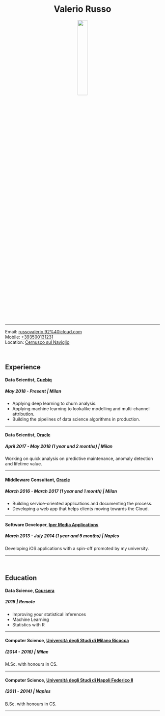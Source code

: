 <div align="center"><h1>Valerio Russo</h1><img src="picture.png" width="25%" height="25%"></div>

---

Email: [russovalerio.92%40icloud.com](mailto:russovalerio.92@icloud.com)  
Mobile: [+393500131231](tel:+393500131231)  
Location: [Cernusco sul Naviglio](https://goo.gl/maps/s1sKSPhFboDjP5v87)

<br/>

## Experience

#### Data Scientist, [Cuebiq](https://www.cuebiq.com/)
##### May 2018 - Present | Milan

- Applying deep learning to churn analysis.
- Applying machine learning to lookalike modelling and multi-channel attribution.
- Building the pipelines of data science algorithms in production.

---

#### Data Scientist, [Oracle](https://www.oracle.com/)
##### April 2017 - May 2018 (1 year and 2 months) | Milan

Working on quick analysis on predictive maintenance, anomaly detection and lifetime value.

---

#### Middleware Consultant, [Oracle](https://www.oracle.com/)
##### March 2016 - March 2017 (1 year and 1 month) | Milan

- Building service-oriented applications and documenting the process.
- Developing a web app that helps clients moving towards the Cloud.

---

#### Software Developer, [Iper Media Applications](https://www.imapps.it/)
##### March 2013 - July 2014 (1 year and 5 months) | Naples

Developing iOS applications with a spin-off promoted by my university.

---

<br/>

## Education

#### Data Science, [Coursera](https://www.coursera.org/)
##### 2018 | Remote

- Improving your statistical inferences
- Machine Learning
- Statistics with R

---

#### Computer Science, [Università degli Studi di Milano Bicocca](https://en.unimib.it)
##### (2014 - 2016) | Milan

M.Sc. with honours in CS.

---

#### Computer Science, [Università degli Studi di Napoli Federico II](https://www.unina.it/en_GB/)
##### (2011 - 2014) | Naples

B.Sc. with honours in CS.

---

<br/>

